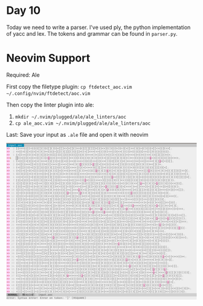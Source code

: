 # Day 10

Today we need to write a parser. I've used ply, the python implementation of yacc and lex. The tokens and grammar can be found in `parser.py`.

# Neovim Support

Required: Ale

First copy the filetype plugin: `cp ftdetect_aoc.vim ~/.config/nvim/ftdetect/aoc.vim`

Then copy the linter plugin into ale:
1. `mkdir ~/.nvim/plugged/ale/ale_linters/aoc`
2. `cp ale_aoc.vim ~/.nvim/plugged/ale/ale_linters/aoc`

Last: Save your input as `.ale` file and open it with neovim

![](./vim.png)
